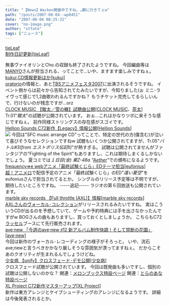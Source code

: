 ```yaml
---
title: "【News】Wacken開催中ですね。…観に行きてぇw"
path: "/posts/2007-08-04--wp0451"
date: "2007-08-04 08:25:32"
cover: "no-image.png"
author: "stfate"
tags: ["ニュース"]
---
```


<style type="text/css">
<!--
p {white-space: pre-wrap};
-->
</style>

<a class="topics" href="http://tieleaf.net/" target="_blank">tieLeaf 制作日記更新</a><span class="junre">[<a href="http://tieleaf.net/" target="_blank">tieLeaf</a>]</span>
<div class="news">無事ヴァイオリンとCho.の収録も終了されたようですね。
今回編曲等は<a href="http://www.littlewing.ne.jp/" target="_blank">MANYO</a>さんが担当される、ってことで…いや、ますます楽しみですねぇ。</div>
<a class="topics" href="http://kukui.cc/" target="_blank">kukui CD情報更新ほか</a><span class="junre">[<a href="http://kukui.cc/" target="_blank">kukui</a>]</span>
<div class="news"><a href="http://www.lantis.jp/new-release/data2.php?id=d194d63e5d239064d79faac9e7dccf46" target="_blank">oratorio</a>の情報と、あと<a href="http://www.tbs.co.jp/anime/festa/" target="_blank">TBSアニメフェスタ2007</a>に出演されるそうですね。
イベント側からは前々から告知されてたみたいですが、今知りました(ぉ
ミニ･ライヴって感じで1,2曲歌われるんですかね？
もうチケット完売してるらしいんで、行けないのが残念ですが…orz</div>
<a class="topics" href="http://www.clock-music.com/syunta/" target="_blank">CLOCK MUSIC 【駿太／雪の轍】試聴曲公開</a><span class="junre">[<a href="http://www.clock-music.com/" target="_blank">CLOCK MUSIC</a>、<a href="http://chata.moo.jp/" target="_blank">茶太</a>]</span>
<div class="news">Tr.01"<em>駿太</em>"の試聴が公開されています。
おぉ…これはかなりツボに来そうな感じですねぇ。
前作同様ストリングスの存在感がスゴイです。</div>
<a class="topics" href="http://www.hellionsounds.com/" target="_blank">Hellion Sounds C72新作【Legacy】情報公開</a><span class="junre">[<a href="http://www.hellionsounds.com/" target="_blank">Hellion Sounds</a>]</span>
<div class="news"><a href="http://www.hellionsounds.com/" target="_blank"><img src="http://www.hellionsounds.com/img/hscd0006_lgc_bn.jpg"></a>
今回は"SFC music arrange CD"ってことで、特定の世代の方(僕含む)が泣いて喜びそうなセレクションですねw
試聴もいくつか公開されてますが、Tr.05"<em>バトル#3(from エストポリス伝記Ⅱ)</em>"が熱すぎる。
試聴は公開されてませんがファンタジアの"Fighting of the Spirit"もありますし、これは期待しまくるしかないでしょう。
夏コミでは<em>１日目(金) 東Z-48a "<a href="http://www.lkjp.net/" target="_blank">Aether</a>"</em>での頒布になるようです。</div>
<a class="topics" href="http://eufonius.net/" target="_blank">frequency⇒e webアニメ「最終試験くじら」EDテーマ担当</a><span class="junre">[<a href="http://eufonius.net/" target="_blank">eufonius</a>]</span>
<div class="news"><a href="http://www.cho-animelo.com/" target="_blank">超！アニメロ</a>で配信予定のアニメ「最終試験くじら」のED"<em>遠い夏空</em>"をeufoniusさんで担当されてるとか。
シングルのリリース予定等は不明ですが、期待したいところですね。
-----追記-----
ラジオの第６回放送も公開されています。</div>
<a class="topics" href="http://www.marbleskyrecords.com/" target="_blank">marble sky records 【Full throttle (AXL)】情報</a><span class="junre">[<a href="http://www.marbleskyrecords.com/" target="_blank">marble sky records</a>]</span>
<div class="news"><a href="http://axl-soft.jp/products2/fullthrottle.htm" target="_blank">AXLさんのヴォーカル･コレクション</a>がリリースされるみたいですね。
実はこういうCDが出るのを予想していて、ゲームや予約特典には手を出さなかったんですがw
BOGさんの曲もありますし、買っておくとしましょうか。
こちらもC72<a href="http://www.russel.co.jp/" target="_blank">ラッセル</a>ブースにて先行販売されます。</div>
<a class="topics" href="http://blog.avenew.jp/" target="_blank">ave;new 「今週のave;new ♯12 新アルバム制作快調！そして禁断の花園」</a><span class="junre">[<a href="http://www.avenew.jp/" target="_blank">ave;new</a>]</span>
<div class="news">今回は新作のヴォーカル･レコーディングの様子がそろっと。
いや、流石ave;newと言うべきかかなり厳しそうな雰囲気が漂ってますねぇ。
だからこそあのクオリティが生まれるんでしょうけどね。</div>
<a class="topics" href="http://www.girldisease.com/unify/" target="_blank">少女病 【unify】クロスフェード･デモ公開</a><span class="junre">[<a href="http://www.girldisease.com/" target="_blank">少女病</a>]</span>
<div class="news">クロスフェード試聴が公開されています。
今回は既発曲も多いですし、個別の試聴は公開しないのかな？
関連：<a href="http://shop.melonbooks.co.jp/tsuhan/system/index.php?RATED=18&SPECIAL=sp_syoujyo_unify&ITEM_ID=&MAKER_FULL=&ADD_CART=" target="_blank">メロンブックス特設ページ</a>
関連：<a href="http://www.toranoana.jp/shop/070803_unify/070803_unify.html" target="_blank">とらのあな特設ページ</a></div>
<a class="topics" href="http://www.xlproject.cc/" target="_blank">XL Project C72新作マスターアップ</a><span class="junre">[<a href="http://www.xlproject.cc/" target="_blank">XL Project</a>]</span>
<div class="news">新作は東方アレンジとケイブシューティングのアレンジになるようです。
詳細は今後発表されるとか。</div>
